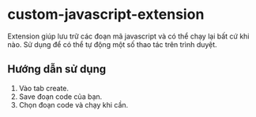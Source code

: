 # custom-javascript-extension
Extension giúp lưu trữ các đoạn mã javascript và có thể chạy lại bất cứ khi nào. Sử dụng để có thể tự động một số thao tác trên trình duyệt.

## Hướng dẫn sử dụng

1. Vào tab create.
2. Save đoạn code của bạn.
3. Chọn đoạn code và chạy khi cần.

